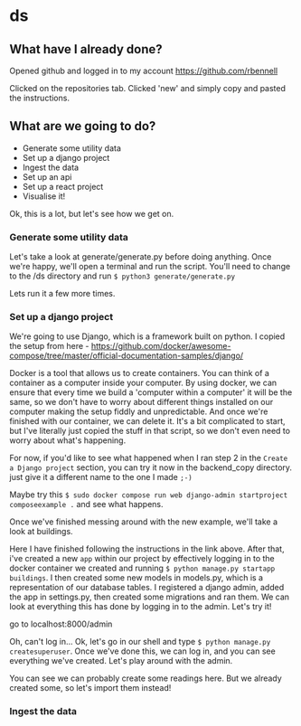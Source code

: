 # ds

## What have I already done?

Opened github and logged in to my account <https://github.com/rbennell>

Clicked on the repositories tab. Clicked 'new' and simply copy and pasted the instructions.

## What are we going to do?

* Generate some utility data
* Set up a django project
* Ingest the data
* Set up an api
* Set up a react project
* Visualise it!

Ok, this is a lot, but let's see how we get on.

### Generate some utility data

Let's take a look at generate/generate.py before doing anything. Once we're happy, we'll open a terminal and run the script.
You'll need to change to the /ds directory and run
`$ python3 generate/generate.py`

Lets run it a few more times.

### Set up a django project

We're going to use Django, which is a framework built on python.
I copied the setup from here - <https://github.com/docker/awesome-compose/tree/master/official-documentation-samples/django/>

Docker is a tool that allows us to create containers. You can think of a container as a computer inside your computer. By using docker, we can ensure that every time we build a 'computer within a computer' it will be the same, so we don't have to worry about different things installed on our computer making the setup fiddly and unpredictable. And once we're finished with our container, we can delete it. It's a bit complicated to start, but I've literally just copied the stuff in that script, so we don't even need to worry about what's happening.

For now, if you'd like to see what happened when I ran step 2 in the `Create a Django project` section, you can try it now in the backend_copy directory. just give it a different name to the one I made `;-)`

Maybe try this `$ sudo docker compose run web django-admin startproject composeexample .` and see what happens.

Once we've finished messing around with the new example, we'll take a look at buildings.

Here I have finished following the instructions in the link above.
After that, i've created a new `app` within our project by effectively logging in to the docker container we created and running
`$ python manage.py startapp buildings`.
I then created some new models in models.py, which is a representation of our database tables.
I registered a django admin, added the app in settings.py, then created some migrations and ran them. We can look at everything this has done by logging in to the admin. Let's try it!

go to localhost:8000/admin

Oh, can't log in...
Ok, let's go in our shell and type `$ python manage.py createsuperuser`.
Once we've done this, we can log in, and you can see everything we've created.
Let's play around with the admin.

You can see we can probably create some readings here. But we already created some, so let's import them instead!

### Ingest the data